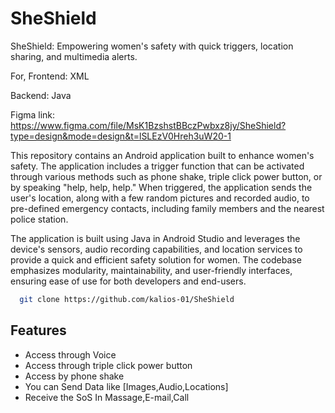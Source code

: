 # SheShield
SheShield: Empowering women's safety with quick triggers, location sharing, and multimedia alerts.

For, 
Frontend: XML 

Backend: Java 

Figma link: https://www.figma.com/file/MsK1BzshstBBczPwbxz8jy/SheShield?type=design&mode=design&t=lSLEzV0Hreh3uW20-1

This repository contains an Android application built to enhance women's safety. The application includes a trigger function that can be activated through various methods such as phone shake, triple click power button, or by speaking "help, help, help." When triggered, the application sends the user's location, along with a few random pictures and recorded audio, to pre-defined emergency contacts, including family members and the nearest police station.

The application is built using Java in Android Studio and leverages the device's sensors, audio recording capabilities, and location services to provide a quick and efficient safety solution for women. The codebase emphasizes modularity, maintainability, and user-friendly interfaces, ensuring ease of use for both developers and end-users.
```bash
  git clone https://github.com/kalios-01/SheShield
```
## Features

- Access through Voice
- Access through triple click power button
- Access by phone shake
- You can Send Data like [Images,Audio,Locations]
- Receive the SoS In Massage,E-mail,Call
